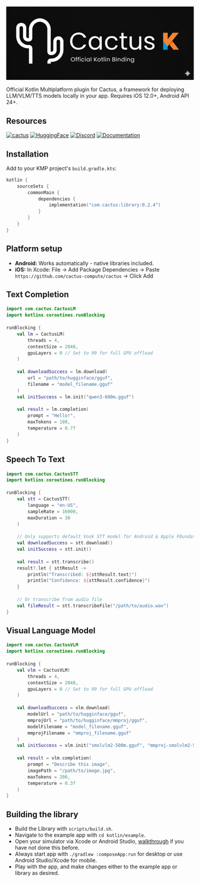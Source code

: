 ![Cactus Logo](assets/logo.png)

Official Kotlin Multiplatform plugin for Cactus, a framework for deploying LLM/VLM/TTS models locally in your app. Requires iOS 12.0+, Android API 24+.

## Resources
[![cactus](https://img.shields.io/badge/cactus-000000?logo=github&logoColor=white)](https://github.com/cactus-compute/cactus) [![HuggingFace](https://img.shields.io/badge/HuggingFace-FFD21E?logo=huggingface&logoColor=black)](https://huggingface.co/Cactus-Compute/models?sort=downloads) [![Discord](https://img.shields.io/badge/Discord-5865F2?logo=discord&logoColor=white)](https://discord.gg/bNurx3AXTJ) [![Documentation](https://img.shields.io/badge/Documentation-4285F4?logo=googledocs&logoColor=white)](https://cactuscompute.com/docs)


## Installation
Add to your KMP project's `build.gradle.kts`:
```kotlin
kotlin {
    sourceSets {
        commonMain {
            dependencies {
                implementation("com.cactus:library:0.2.4")
            }
        }
    }
}
```

## Platform setup
- **Android:** Works automatically - native libraries included.
- **iOS:** In Xcode: File → Add Package Dependencies → Paste `https://github.com/cactus-compute/cactus` → Click Add

## Text Completion
```kotlin
import com.cactus.CactusLM
import kotlinx.coroutines.runBlocking

runBlocking {
    val lm = CactusLM(
        threads = 4,
        contextSize = 2048,
        gpuLayers = 0 // Set to 99 for full GPU offload
    )

    val downloadSuccess = lm.download(
        url = "path/to/hugginface/gguf",
        filename = "model_filename.gguf"
    )
    val initSuccess = lm.init("qwen3-600m.gguf")

    val result = lm.completion(
        prompt = "Hello!",
        maxTokens = 100,
        temperature = 0.7f
    )
}
```

## Speech To Text
```kotlin
import com.cactus.CactusSTT
import kotlinx.coroutines.runBlocking

runBlocking {
    val stt = CactusSTT(
        language = "en-US",
        sampleRate = 16000,
        maxDuration = 30
    )

    // Only supports default Vosk STT model for Android & Apple FOundation Model
    val downloadSuccess = stt.download()
    val initSuccess = stt.init()

    val result = stt.transcribe()
    result?.let { sttResult ->
        println("Transcribed: ${sttResult.text}")
        println("Confidence: ${sttResult.confidence}")
    }

    // Or transcribe from audio file
    val fileResult = stt.transcribeFile("/path/to/audio.wav")
}
```

## Visual Language Model
```kotlin
import com.cactus.CactusVLM
import kotlinx.coroutines.runBlocking

runBlocking {
    val vlm = CactusVLM(
        threads = 4,
        contextSize = 2048,
        gpuLayers = 0 // Set to 99 for full GPU offload
    )

    val downloadSuccess = vlm.download(
        modelUrl = "path/to/hugginface/gguf",
        mmprojUrl = "path/to/hugginface/mmproj/gguf",
        modelFilename = "model_filename.gguf",
        mmprojFilename = "mmproj_filename.gguf"
    )
    val initSuccess = vlm.init("smolvlm2-500m.gguf", "mmproj-smolvlm2-500m.gguf")

    val result = vlm.completion(
        prompt = "Describe this image",
        imagePath = "/path/to/image.jpg",
        maxTokens = 200,
        temperature = 0.3f
    )
}
```

## Building the library
- Build the Library with `scripts/build.sh`.
- Navigate to the example app with `cd kotlin/example`.
- Open your simulator via Xcode or Android Studio, [walkthrough](https://medium.com/@daspinola/setting-up-android-and-ios-emulators-22d82494deda) if you have not done this before.
- Always start app with `./gradlew :composeApp:run` for desktop or use Android Studio/Xcode for mobile.
- Play with the app, and make changes either to the example app or library as desired.
